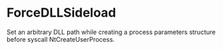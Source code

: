 # ForceDLLSideload
Set an arbitrary DLL path while creating a process parameters structure before syscall NtCreateUserProcess.
